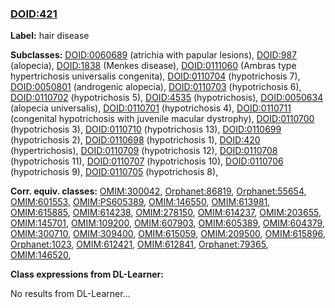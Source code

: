 
### [DOID:421](http://purl.obolibrary.org/obo/DOID_421)
**Label:** hair disease

**Subclasses:** [DOID:0060689](http://purl.obolibrary.org/obo/DOID_0060689) (atrichia with papular lesions), [DOID:987](http://purl.obolibrary.org/obo/DOID_987) (alopecia), [DOID:1838](http://purl.obolibrary.org/obo/DOID_1838) (Menkes disease), [DOID:0111060](http://purl.obolibrary.org/obo/DOID_0111060) (Ambras type hypertrichosis universalis congenita), [DOID:0110704](http://purl.obolibrary.org/obo/DOID_0110704) (hypotrichosis 7), [DOID:0050801](http://purl.obolibrary.org/obo/DOID_0050801) (androgenic alopecia), [DOID:0110703](http://purl.obolibrary.org/obo/DOID_0110703) (hypotrichosis 6), [DOID:0110702](http://purl.obolibrary.org/obo/DOID_0110702) (hypotrichosis 5), [DOID:4535](http://purl.obolibrary.org/obo/DOID_4535) (hypotrichosis), [DOID:0050634](http://purl.obolibrary.org/obo/DOID_0050634) (alopecia universalis), [DOID:0110701](http://purl.obolibrary.org/obo/DOID_0110701) (hypotrichosis 4), [DOID:0110711](http://purl.obolibrary.org/obo/DOID_0110711) (congenital hypotrichosis with juvenile macular dystrophy), [DOID:0110700](http://purl.obolibrary.org/obo/DOID_0110700) (hypotrichosis 3), [DOID:0110710](http://purl.obolibrary.org/obo/DOID_0110710) (hypotrichosis 13), [DOID:0110699](http://purl.obolibrary.org/obo/DOID_0110699) (hypotrichosis 2), [DOID:0110698](http://purl.obolibrary.org/obo/DOID_0110698) (hypotrichosis 1), [DOID:420](http://purl.obolibrary.org/obo/DOID_420) (hypertrichosis), [DOID:0110709](http://purl.obolibrary.org/obo/DOID_0110709) (hypotrichosis 12), [DOID:0110708](http://purl.obolibrary.org/obo/DOID_0110708) (hypotrichosis 11), [DOID:0110707](http://purl.obolibrary.org/obo/DOID_0110707) (hypotrichosis 10), [DOID:0110706](http://purl.obolibrary.org/obo/DOID_0110706) (hypotrichosis 9), [DOID:0110705](http://purl.obolibrary.org/obo/DOID_0110705) (hypotrichosis 8), 

**Corr. equiv. classes:** [OMIM:300042](http://purl.obolibrary.org/obo/OMIM_300042), [Orphanet:86819](http://www.orpha.net/ORDO/Orphanet_86819), [Orphanet:55654](http://www.orpha.net/ORDO/Orphanet_55654), [OMIM:601553](http://purl.obolibrary.org/obo/OMIM_601553), [OMIM:PS605389](http://purl.obolibrary.org/obo/OMIM_PS605389), [OMIM:146550](http://purl.obolibrary.org/obo/OMIM_146550), [OMIM:613981](http://purl.obolibrary.org/obo/OMIM_613981), [OMIM:615885](http://purl.obolibrary.org/obo/OMIM_615885), [OMIM:614238](http://purl.obolibrary.org/obo/OMIM_614238), [OMIM:278150](http://purl.obolibrary.org/obo/OMIM_278150), [OMIM:614237](http://purl.obolibrary.org/obo/OMIM_614237), [OMIM:203655](http://purl.obolibrary.org/obo/OMIM_203655), [OMIM:145701](http://purl.obolibrary.org/obo/OMIM_145701), [OMIM:109200](http://purl.obolibrary.org/obo/OMIM_109200), [OMIM:607903](http://purl.obolibrary.org/obo/OMIM_607903), [OMIM:605389](http://purl.obolibrary.org/obo/OMIM_605389), [OMIM:604379](http://purl.obolibrary.org/obo/OMIM_604379), [OMIM:300710](http://purl.obolibrary.org/obo/OMIM_300710), [OMIM:309400](http://purl.obolibrary.org/obo/OMIM_309400), [OMIM:615059](http://purl.obolibrary.org/obo/OMIM_615059), [OMIM:209500](http://purl.obolibrary.org/obo/OMIM_209500), [OMIM:615896](http://purl.obolibrary.org/obo/OMIM_615896), [Orphanet:1023](http://www.orpha.net/ORDO/Orphanet_1023), [OMIM:612421](http://purl.obolibrary.org/obo/OMIM_612421), [OMIM:612841](http://purl.obolibrary.org/obo/OMIM_612841), [Orphanet:79365](http://www.orpha.net/ORDO/Orphanet_79365), [OMIM:146520](http://purl.obolibrary.org/obo/OMIM_146520), 

**Class expressions from DL-Learner:**

No results from DL-Learner...



